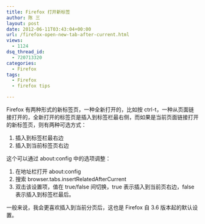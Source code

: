 ```yaml
---
title: Firefox 打开新标签
author: 陈 三
layout: post
date: 2012-06-11T03:43:04+00:00
url: /firefox-open-new-tab-after-current.html
views:
  - 1124
dsq_thread_id:
  - 720713320
categories:
  - Firefox
tags:
  - Firefox
  - firefox tips

---
```

Firefox 有两种形式的新标签页，一种全新打开的，比如按 ctrl-t，一种从页面链接打开的，全新打开的标签页是插入到标签栏最右侧，而如果是当前页面链接打开的新标签页，则有两种可选方式：

  1. 插入到标签栏最右边
  2. 插入到当前标签页右边

这个可以通过 about:config 中的选项调整：

  1. 在地址栏打开 about:config
  2. 搜索 browser.tabs.insertRelatedAfterCurrent
  3. 双击该设置项，值在 true/false 间切换，true 表示插入到当前页右边，false 表示插入到标签栏最后。

一般来说，我会更喜欢插入到当前分页后，这也是 Firefox 自 3.6 版本起的默认设置。